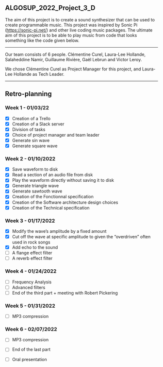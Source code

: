 ## ALGOSUP_2022_Project_3_D

The aim of this project is to create a sound synthesizer that can be used to create programmable music. 
This project was inspired by Sonic Pi (https://sonic-pi.net/) and other live coding music packages. 
The ultimate aim of this project is to be able to play music from code that looks something like the code given below.

<hr>

Our team consists of 6 people. Clémentine Curel, Laura-Lee Hollande, Salaheddine Namir, Guillaume Rivière, Gaël Lebrun and Victor Leroy.

We chose Clémentine Curel as Project Manager for this project, and Laura-Lee Hollande as Tech Leader.

<hr>

## Retro-planning

###  Week 1 - 01/03/22

- [x] Creation of a Trello
- [x] Creation of a Slack server
- [x] Division of tasks
- [x] Choice of project manager and team leader
- [x] Generate sin wave
- [x] Generate square wave

### Week 2 - 01/10/2022

- [x] Save waveform to disk
- [x] Read a section of an audio file from disk
- [x] Play the waveform directly without saving it to disk
- [x] Generate triangle wave
- [x] Generate sawtooth wave
- [x] Creation of the Fonctionnal specification
- [x] Creation of the Software architecture design choices
- [x] Creation of the Technical specification

### Week 3 - 01/17/2022

- [x] Modify the wave’s amplitude by a fixed amount
- [x] Cut off the wave at specific amplitude to given the “overdriven” often used in rock songs
- [x] Add echo to the sound
- [ ] A flange effect filter
- [ ] A reverb effect filter

### Week 4 - 01/24/2022

- [ ] Frequency Analysis 
- [ ] Advanced filters
- [ ] End of the third part + meeting with Robert Pickering

### Week 5 - 01/31/2022

- [ ] MP3 compression

### Week 6 - 02/07/2022

- [ ] MP3 compression
- [ ] End of the last part
- [ ] Oral presentation

